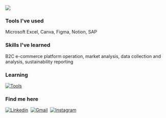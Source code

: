 <!--
  👀 Hello!
-->

<!--
  Animated header -> https://github.com/kyechan99/capsule-render
-->
<img src="https://capsule-render.vercel.app/api?type=waving&color=D9BED1&height=200&section=header&text=Hi%20there!&fontColor=FFFFFF&fontSize=50&fontAlign=15&fontAlignY=30&desc=welcome%20to%20silvia's%20github&descSize=20&descAlign=17&descAlignY=50" />

### Tools I've used
Microsoft Excel, Canva, Figma, Notion, SAP
### Skills I've learned
B2C e-commerce platform operation, market analysis, data collection and analysis, sustainability reporting

### Learning
[![Tools](https://skillicons.dev/icons?i=github,py,anaconda,html,css,js)](https://skillicons.dev)

### Find me here
[![Linkedin](https://skillicons.dev/icons?i=linkedin)](https://www.linkedin.com/in/silvia-lin-9199a226b/)&nbsp;
[![Gmail](https://skillicons.dev/icons?i=gmail)](mailto:silvialin0810@gmail.com)&nbsp;
[![Instagram](https://skillicons.dev/icons?i=instagram)](https://instagram.com/silviaiaiaiaia)
